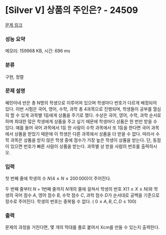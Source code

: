 # [Silver V] 상품의 주인은? - 24509

[문제 링크](https://www.acmicpc.net/problem/24509) 

### 성능 요약

메모리: 159968 KB, 시간: 696 ms

### 분류

구현, 정렬

### 문제 설명

<p>혜민이네 반은 총 N명의 학생으로 이루어져 있으며 학생마다 번호가 다르게 배정되어 있다. 이번 시험은 국어, 영어, 수학, 과학 총 4과목으로 진행되며, 학생들이 공부를 열심히 할 수 있게 과목별 1등에게 상품을 주기로 했다. 수상은 국어, 영어, 수학, 과학 순서로 하며 최대한 많은 학생에게 상품을 주고 싶기 때문에 학생마다 상품은 한 번만 받을 수 있다. 예를 들어 국어 과목에서 1등 한 사람이 수학 과목에서 또 1등을 한다면 국어 과목에서 상품을 받았기 때문에 이 학생은 다른 과목에서 상품을 더 받을 수 없다. 따라서 수학 과목은 상품을 받지 않은 학생 중에 점수가 가장 높은 학생이 상품을 받는다. 단, 동점이 있으면 번호가 빠른 사람이 상품을 받는다. 과목별 상 받을 사람의 번호를 출력하시오.</p>

### 입력 

 <p>

 첫 번째 줄에 학생의 수
 $N$($4 \leq N \leq 200\,000$)이 주어진다.

두 번째 줄부터 
$N+1$번째 줄까지 
$N$개의 줄에 걸쳐서 학생의 번호 
$X$($1 \leq X \leq N$)와 학생의 국어 점수 
$A$, 영어 점수 
$B$, 수학 점수 
$C$, 과학 점수 
$D$가 순서대로 공백을 기준으로 정수로 주어진다. 학생의 번호는 중복될 수 없다. (
$0 \leq A, B, C, D \leq 100$)</p>

### 출력 

 <p>문제의 과정을 거친다면, 몇 개의 막대를 풀로 붙여서 Xcm를 만들 수 있는지 출력한다.</p>

